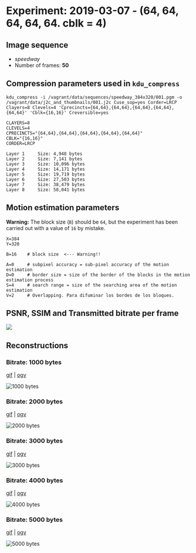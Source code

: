# Experiment: 2019-03-07 - (64, 64, 64, 64, 64. cblk = 4)

## Image sequence

- *speedway*
- Number of frames: **50**

## Compression parameters used in `kdu_compress`

```
kdu_compress -i /vagrant/data/sequences/speedway_384x320/001.pgm -o /vagrant/data/j2c_and_thumbnails/001.j2c Cuse_sop=yes Corder=LRCP Clayers=8 Clevels=4 'Cprecincts={64,64},{64,64},{64,64},{64,64},{64,64}' 'Cblk={16,16}' Creversible=yes
```

```
CLAYERS=8
CLEVELS=4
CPRECINCTS="{64,64},{64,64},{64,64},{64,64},{64,64}"
CBLK="{16,16}"
CORDER=LRCP
```

```
Layer 1     Size: 4,948 bytes
Layer 2     Size: 7,141 bytes
Layer 3     Size: 10,096 bytes
Layer 4     Size: 14,171 bytes
Layer 5     Size: 19,719 bytes
Layer 6     Size: 27,503 bytes
Layer 7     Size: 38,479 bytes
Layer 8     Size: 58,041 bytes
```

## Motion estimation parameters

**Warning:** The block size (`B`) should be `64`, but the experiment has been carried out with a value of `16` by mistake.

```
X=384
Y=320

B=16    # block size  <--- Warning!!

A=0 	# subpixel accuracy = sub-pixel accuracy of the motion estimation
D=0     # border size = size of the border of the blocks in the motion estimation process
S=4     # search range = size of the searching area of the motion estimation
V=2     # Overlapping. Para difuminar los bordes de los bloques.
```

## PSNR, SSIM and Transmitted bitrate per frame

![](curves/todo.png)

## Reconstructions

### Bitrate: 1000 bytes

[gif](gif/all_1000.gif) | [ogv](ogv/all_1000.ogv)

![1000 bytes](gif/all_1000.gif)

### Bitrate: 2000 bytes

[gif](gif/all_2000.gif) | [ogv](ogv/all_2000.ogv)

![2000 bytes](gif/all_2000.gif)

### Bitrate: 3000 bytes

[gif](gif/all_3000.gif) | [ogv](ogv/all_3000.ogv)

![3000 bytes](gif/all_3000.gif)

### Bitrate: 4000 bytes

[gif](gif/all_4000.gif) | [ogv](ogv/all_4000.ogv)

![4000 bytes](gif/all_4000.gif)

### Bitrate: 5000 bytes

[gif](gif/all_5000.gif) | [ogv](ogv/all_5000.ogv)

![5000 bytes](gif/all_5000.gif)